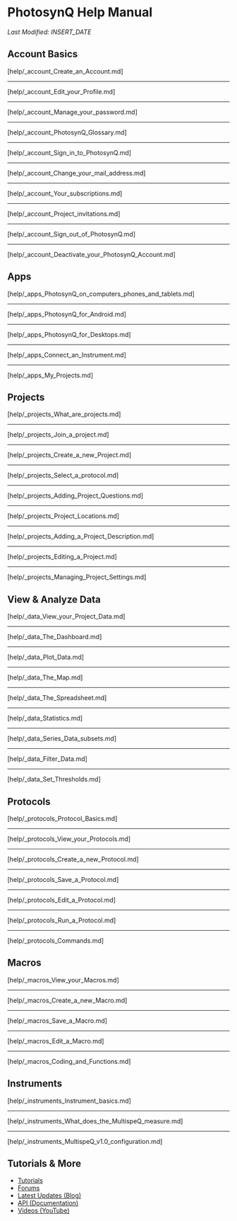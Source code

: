 # PhotosynQ Help Manual
*Last Modified: INSERT_DATE*

## Account Basics
[help/_account_Create_an_Account.md]

***

[help/_account_Edit_your_Profile.md]

***

[help/_account_Manage_your_password.md]

***

[help/_account_PhotosynQ_Glossary.md]

***

[help/_account_Sign_in_to_PhotosynQ.md]

***

[help/_account_Change_your_mail_address.md]

***

[help/_account_Your_subscriptions.md]

***

[help/_account_Project_invitations.md]

***

[help/_account_Sign_out_of_PhotosynQ.md]

***

[help/_account_Deactivate_your_PhotosynQ_Account.md]

## Apps
[help/_apps_PhotosynQ_on_computers_phones_and_tablets.md]

***

[help/_apps_PhotosynQ_for_Android.md]

***

[help/_apps_PhotosynQ_for_Desktops.md]

***

[help/_apps_Connect_an_Instrument.md]

***

[help/_apps_My_Projects.md]

## Projects
[help/_projects_What_are_projects.md]

***

[help/_projects_Join_a_project.md]

***

[help/_projects_Create_a_new_Project.md]

***

[help/_projects_Select_a_protocol.md]

***

[help/_projects_Adding_Project_Questions.md]

***

[help/_projects_Project_Locations.md]

***

[help/_projects_Adding_a_Project_Description.md]

***

[help/_projects_Editing_a_Project.md]

***

[help/_projects_Managing_Project_Settings.md]

## View & Analyze Data
[help/_data_View_your_Project_Data.md]

***

[help/_data_The_Dashboard.md]

***

[help/_data_Plot_Data.md]

***

[help/_data_The_Map.md]

***

[help/_data_The_Spreadsheet.md]

***

[help/_data_Statistics.md]

***

[help/_data_Series_Data_subsets.md]

***

[help/_data_Filter_Data.md]

***

[help/_data_Set_Thresholds.md]

## Protocols
[help/_protocols_Protocol_Basics.md]

***

[help/_protocols_View_your_Protocols.md]

***

[help/_protocols_Create_a_new_Protocol.md]

***

[help/_protocols_Save_a_Protocol.md]

***

[help/_protocols_Edit_a_Protocol.md]

***

[help/_protocols_Run_a_Protocol.md]

***

[help/_protocols_Commands.md]

## Macros
[help/_macros_View_your_Macros.md]

***

[help/_macros_Create_a_new_Macro.md]

***

[help/_macros_Save_a_Macro.md]

***

[help/_macros_Edit_a_Macro.md]

***

[help/_macros_Coding_and_Functions.md]

## Instruments
[help/_instruments_Instrument_basics.md]

***

[help/_instruments_What_does_the_MultispeQ_measure.md]

***

[help/_instruments_MultispeQ_v1.0_configuration.md]

## Tutorials & More
+ [Tutorials](https://photosynq.org/tutorials)
+ [Forums](https://photosynq.org/forums)
+ [Latest Updates (Blog)](https://blog.photosynq.org/)
+ [API (Documentation)](https://photosynq.org/rdoc)
+ [Videos (YouTube)](https://www.youtube.com/channel/UCvJrVf_OUX8ukD01AjmDwSg)

<link rel="stylesheet" href="https://maxcdn.bootstrapcdn.com/font-awesome/4.7.0/css/font-awesome.min.css">
